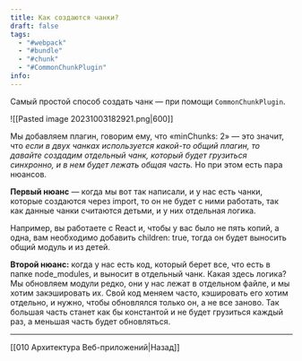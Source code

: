 ```yaml
---
title: Как создаются чанки?
draft: false
tags:
  - "#webpack"
  - "#bundle"
  - "#chunk"
  - "#CommonChunkPlugin"
info:
---
```

Самый простой способ создать чанк — при помощи `CommonChunkPlugin`.

![[Pasted image 20231003182921.png|600]]

Мы добавляем плагин, говорим ему, что «minChunks: 2» — это значит, что *если в двух чанках используется какой-то общий плагин, то давайте создадим отдельный чанк, который будет грузиться синхронно, и в нем будет лежать общая часть.* Но при этом есть пара нюансов.

**Первый нюанс** — когда мы вот так написали, и у нас есть чанки, которые создаются через import, то он не будет с ними работать, так как данные чанки считаются детьми, и у них отдельная логика.

Например, вы работаете с React и, чтобы у вас было не пять копий, а одна, вам необходимо добавить children: true, тогда он будет выносить общий модуль и из детей.

**Второй нюанс:** когда у нас есть код, который берет все, что есть в папке node_modules, и выносит в отдельный чанк. Какая здесь логика? Мы обновляем модули редко, они у нас лежат в отдельном файле, и мы хотим закэшировать их. Свой код меняем часто, кэшировать его хотим отдельно, и нужно, чтобы обновлялся только он, а не все заново. Так большая часть станет как бы константой и не будет грузиться каждый раз, а меньшая часть будет обновляться.

___

[[010 Архитектура Веб-приложений|Назад]]